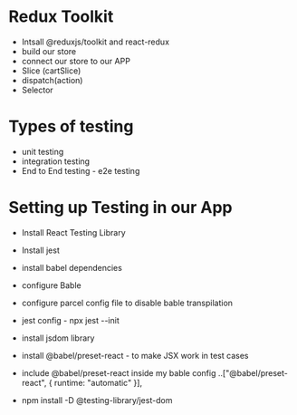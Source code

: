 # Redux Toolkit

- Intsall @reduxjs/toolkit and react-redux
- build our store
- connect our store to our APP
- Slice (cartSlice)
- dispatch(action)
- Selector

# Types of testing

- unit testing
- integration testing
- End to End testing - e2e testing

# Setting up Testing in our App

- Install React Testing Library
- Install jest
- install babel dependencies
- configure Bable
- configure parcel config file to disable bable transpilation
- jest config - npx jest --init
- install jsdom library

- install @babel/preset-react - to make JSX work in test cases
- include @babel/preset-react inside my bable config ..["@babel/preset-react", { runtime: "automatic" }],
- npm install -D @testing-library/jest-dom

